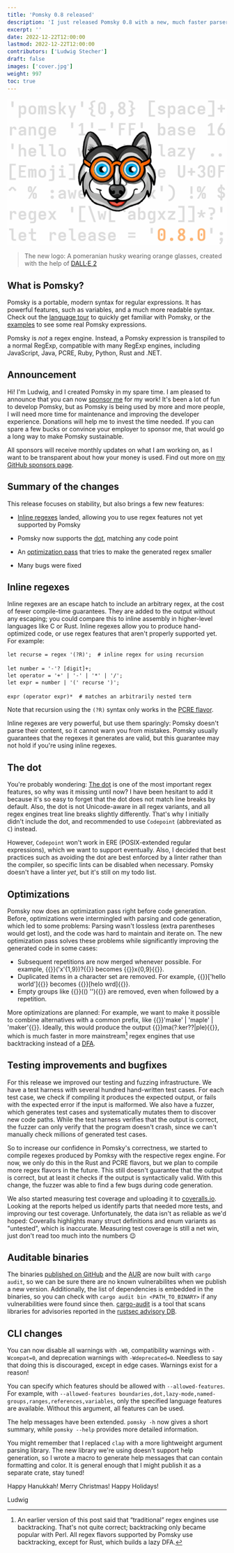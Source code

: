 ```yaml
---
title: 'Pomsky 0.8 released'
description: 'I just released Pomsky 0.8 with a new, much faster parser.'
excerpt: ''
date: 2022-12-22T12:00:00
lastmod: 2022-12-22T12:00:00
contributors: ['Ludwig Stecher']
draft: false
images: ['cover.jpg']
weight: 997
toc: true
---
```


![New Pomsky logo](cover.jpg)

> The new logo: A pomeranian husky wearing orange glasses, created with the help of [DALL·E 2](https://openai.com/dall-e-2/)

## What is Pomsky?

Pomsky is a portable, modern syntax for regular expressions. It has powerful features, such as
variables, and a much more readable syntax. Check out the
[language tour](https://pomsky-lang.org/docs/language-tour/basics/) to quickly get familiar with
Pomsky, or the [examples](https://pomsky-lang.org/docs/examples/) to see some real Pomsky
expressions.

Pomsky is _not_ a regex engine. Instead, a Pomsky expression is transpiled to a normal RegExp,
compatible with many RegExp engines, including JavaScript, Java, PCRE, Ruby, Python, Rust and .NET.

## Announcement

Hi! I'm Ludwig, and I created Pomsky in my spare time. I am pleased to announce that you can now [sponsor me](https://github.com/sponsors/Aloso) for my work! It's been a lot of fun to develop Pomsky, but as Pomsky is being used by more and more people, I will need more time for maintenance and improving the developer experience. Donations will help me to invest the time needed. If you can spare a few bucks or convince your employer to sponsor me, that would go a long way to make Pomsky sustainable.

All sponsors will receive monthly updates on what I am working on, as I want to be transparent about how your money is used. Find out more on [my GitHub sponsors page](https://github.com/sponsors/Aloso).

## Summary of the changes

This release focuses on stability, but also brings a few new features:

<div class="big-list">

- [Inline regexes](#inline-regexes) landed, allowing you to use regex features not yet supported by Pomsky

- Pomsky now supports the [dot](#the-dot), matching any code point

- An [optimization pass](#optimizations) that tries to make the generated regex smaller

- Many bugs were fixed

</div>

## Inline regexes

Inline regexes are an escape hatch to include an arbitrary regex, at the cost of fewer compile-time guarantees. They are added to the output without any escaping; you could compare this to inline assembly in higher-level languages like C or Rust. Inline regexes allow you to produce hand-optimized code, or use regex features that aren't properly supported yet. For example:

```pomsky
let recurse = regex '(?R)';  # inline regex for using recursion

let number = '-'? [digit]+;
let operator = '+' | '-' | '*' | '/';
let expr = number | '(' recurse ')';

expr (operator expr)*  # matches an arbitrarily nested term
```

Note that recursion using the `(?R)` syntax only works in the [PCRE flavor](https://pomsky-lang.org/docs/reference/comparison/#explanation-of-the-flavors).

Inline regexes are very powerful, but use them sparingly: Pomsky doesn't parse their content, so it cannot warn you from mistakes. Pomsky usually guarantees that the regexes it generates are valid, but this guarantee may not hold if you're using inline regexes.

## The dot

You're probably wondering: [The dot](https://www.regular-expressions.info/dot.html) is one of the most important regex features, so why was it missing until now? I have been hesitant to add it because it's so easy to forget that the dot does not match line breaks by default. Also, the dot is not Unicode-aware in all regex variants, and all regex engines treat line breaks slightly differently. That's why I initially didn't include the dot, and recommended to use `Codepoint` (abbreviated as `C`) instead.

However, `Codepoint` won't work in ERE (POSIX-extended regular expressions), which we want to support eventually. Also, I decided that best practices such as avoiding the dot are best enforced by a linter rather than the compiler, so specific lints can be disabled when necessary. Pomsky doesn't have a linter _yet_, but it's still on my todo list.

## Optimizations

Pomsky now does an optimization pass right before code generation. Before, optimizations were intermingled with parsing and code generation, which led to some problems: Parsing wasn't lossless (extra parentheses would get lost), and the code was hard to maintain and iterate on. The new optimization pass solves these problems while significantly improving the generated code in some cases:

- Subsequent repetitions are now merged whenever possible. For example, {{<po>}}('x'{1,9})?{{</po>}} becomes {{<regexp>}}x{0,9}{{</regexp>}}.
- Duplicated items in a character set are removed. For example, {{<po>}}['hello world']{{</po>}} becomes {{<regexp>}}[helo wrd]{{</regexp>}}.
- Empty groups like {{<po>}}(() ''){{</po>}} are removed, even when followed by a repetition.

More optimizations are planned: For example, we want to make it possible to combine alternatives with a common prefix, like {{<po>}}'make' | 'maple' | 'maker'{{</po>}}. Ideally, this would produce the output {{<regexp>}}ma(?:ker??|ple){{</regexp>}}, which is much faster in more mainstream[^1] regex engines that use backtracking instead of a [DFA](https://en.wikipedia.org/wiki/Deterministic_finite_automaton).

## Testing improvements and bugfixes

For this release we improved our testing and fuzzing infrastructure. We have a test harness with several hundred hand-written test cases. For each test case, we check if compiling it produces the expected output, or fails with the expected error if the input is malformed. We also have a fuzzer, which generates test cases and systematically mutates them to discover new code paths. While the test harness verifies that the output is correct, the fuzzer can only verify that the program doesn't crash, since we can't manually check millions of generated test cases.

So to increase our confidence in Pomsky's correctness, we started to compile regexes produced by Pomksy with the respective regex engine. For now, we only do this in the Rust and PCRE flavors, but we plan to compile more regex flavors in the future. This still doesn't guarantee that the output is correct, but at least it checks if the output is syntactically valid. With this change, the fuzzer was able to find a few bugs during code generation.

We also started measuring test coverage and uploading it to [coveralls.io](https://coveralls.io/github/pomsky-lang/pomsky?branch=main). Looking at the reports helped us identify parts that needed more tests, and improving our test coverage. Unfortunately, the data isn't as reliable as we'd hoped: Coveralls highlights many struct definitions and enum variants as "untested", which is inaccurate. Measuring test coverage is still a net win, just don't read too much into the numbers 😉

## Auditable binaries

The binaries [published on GitHub](https://github.com/pomsky-lang/pomsky/releases) and the [AUR](https://aur.archlinux.org/packages/pomsky-bin) are now built with `cargo audit`, so we can be sure there are no known vulnerabilites when we publish a new version. Additionally, the list of dependencies is embedded in the binaries, so you can check with `cargo audit bin <PATH_TO_BINARY>` if any vulnerabilities were found since then. [cargo-audit](https://github.com/rustsec/rustsec) is a tool that scans libraries for advisories reported in the [rustsec advisory DB](https://rustsec.org/).

## CLI changes

You can now disable all warnings with `-W0`, compatibility warnings with `-Wcompat=0`, and deprecation warnings with `-Wdeprecated=0`. Needless to say that doing this is discouraged, except in edge cases. Warnings exist for a reason!

You can specify which features should be allowed with `--allowed-features`. For example, with `--allowed-features boundaries,dot,lazy-mode,named-groups,ranges,references,variables`, only the specified language features are available. Without this argument, all features can be used.

The help messages have been extended. `pomsky -h` now gives a short summary, while `pomsky --help` provides more detailed information.

You might remember that I replaced `clap` with a more lightweight argument parsing library. The new library we're using doesn't support help generation, so I wrote a macro to generate help messages that can contain formatting and color. It is general enough that I might publish it as a separate crate, stay tuned!

Happy Hanukkah! Merry Christmas! Happy Holidays!

Ludwig

[^1]: An earlier version of this post said that “traditional” regex engines use backtracking. That's not quite correct; backtracking only became popular with Perl. All regex flavors supported by Pomsky use backtracking, except for Rust, which builds a lazy DFA.
